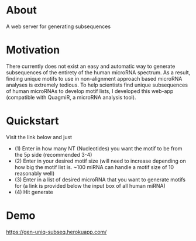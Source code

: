 # About
A web server for generating subsequences

# Motivation
There currently does not exist an easy and automatic way to generate subsequences of the entirety of the human microRNA spectrum. As a result, finding unique motifs to use in non-alignment approach based microRNA analyses is extremely tedious. To help scientists find unique subsequences of human microRNAs to develop motif lists, I developed this web-app (compatible with QuagmiR, a microRNA analysis tool).

# Quickstart
Visit the link below and just
- (1) Enter in how many NT (Nucleotides) you want the motif to be from the 5p side (recommended 3-4)
- (2) Enter in your desired motif size (will need to increase depending on how big the motif list is. ~100 miRNA can handle a motif size of 10 reasonably well)
- (3) Enter in a list of desired microRNA that you want to generate motifs for (a link is provided below the input box of all human miRNA)
- (4) Hit generate

# Demo
https://gen-uniq-subseq.herokuapp.com/
